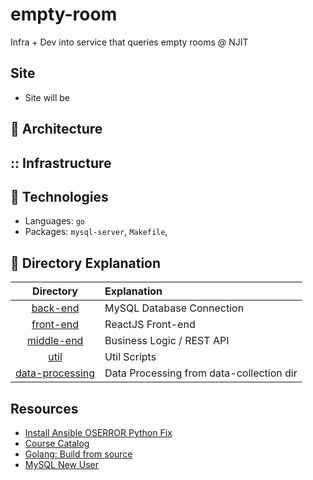 # empty-room
Infra + Dev into service that queries empty rooms @ NJIT

## Site
- Site will be 

## :triangular_ruler: Architecture


## :: Infrastructure

## :microscope: Technologies
- Languages: `go`
- Packages: `mysql-server`, `Makefile`,

## :microscope: Directory Explanation

| Directory         | Explanation
| :---:             | :---
| [back-end](back-end)              | MySQL Database Connection
| [front-end](front-end)            | ReactJS Front-end
| [middle-end](middle-end)          | Business Logic / REST API  
| [util](util)                      | Util Scripts 
| [data-processing](data-processing)| Data Processing from data-collection dir

## Resources
- [Install Ansible OSERROR Python Fix](https://stackoverflow.com/questions/54778630/could-not-install-packages-due-to-an-environmenterror-errno-2-no-such-file-or)
- [Course Catalog](https://myhub.njit.edu/BannerExtensibility/customPage/page/stuRegCrseSched)
- [Golang: Build from source](https://go.dev/doc/install)
- [MySQL New User](https://askubuntu.com/questions/1322175/not-allowed-to-create-user-with-grant)